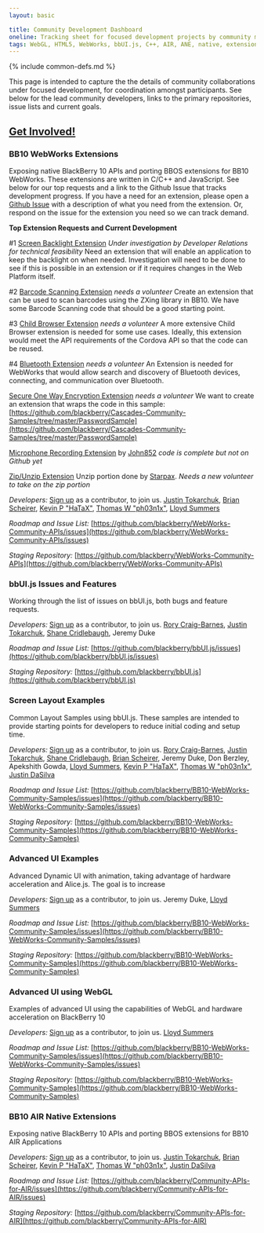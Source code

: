 ```yaml
---
layout: basic

title: Community Development Dashboard
oneline: Tracking sheet for focused development projects by community members
tags: WebGL, HTML5, WebWorks, bbUI.js, C++, AIR, ANE, native, extension
---
```

{% include common-defs.md %}

This page is intended to capture the the details of community collaborations under focused development, for coordination amongst participants. See below for the lead community developers, links to the primary repositories, issue lists and current goals. 

[Get Involved!](http://blackberry.github.com/howToContribute.html)
<br>
----

### BB10 WebWorks Extensions

Exposing native BlackBerry 10 APIs and porting BBOS extensions for BB10 WebWorks. These extensions are written in C/C++ and JavaScript. See below for our top requests and a link to the Github Issue that tracks development progress. If you have a need for an extension, please open a [Github Issue](https://github.com/blackberry/WebWorks-Community-APIs/issues) with a description of what you need from the extension. Or, respond on the issue for the extension you need so we can track demand.

__Top Extension Requests and Current Development__

#1 [Screen Backlight Extension](https://github.com/blackberry/WebWorks-Community-APIs/issues/125)
_Under investigation by Developer Relations for technical feasibility_
Need an extension that will enable an application to keep the backlight on when needed. Investigation will need to be done to see if this is possible in an extension or if it requires changes in the Web Platform itself.

#2 [Barcode Scanning Extension](https://github.com/blackberry/WebWorks-Community-APIs/issues/109) 
_needs a volunteer_
Create an extension that can be used to scan barcodes using the ZXing library in BB10. We have some Barcode Scanning code that should be a good starting point.

#3 [Child Browser Extension](https://github.com/blackberry/WebWorks-Community-APIs/issues/126) 
_needs a volunteer_
A more extensive Child Browser extension is needed for some use cases. Ideally, this extension would meet the API requirements of the Cordova API so that the code can be reused.

#4 [Bluetooth Extension](https://github.com/blackberry/WebWorks-Community-APIs/issues/127) 
_needs a volunteer_
An Extension is needed for WebWorks that would allow search and discovery of Bluetooth devices, connecting, and communication over Bluetooth.

[Secure One Way Encryption Extension](https://github.com/blackberry/WebWorks-Community-APIs/issues/124) 
_needs a volunteer_
We want to create an extension that wraps the code in this sample: [https://github.com/blackberry/Cascades-Community-Samples/tree/master/PasswordSample](https://github.com/blackberry/Cascades-Community-Samples/tree/master/PasswordSample)

[Microphone Recording Extension](https://github.com/blackberry/WebWorks-Community-APIs/issues/110) 
by [John852](https://github.com/john852)
_code is complete but not on Github yet_

[Zip/Unzip Extension](https://github.com/blackberry/WebWorks-Community-APIs/issues/104) 
Unzip portion done by [Starpax](https://github.com/starpax). _Needs a new volunteer to take on the zip portion_

_Developers:_
[Sign up](http://blackberry.github.com/howToContribute.html) as a contributor, to join us.
[Justin Tokarchuk](http://github.com/jtokarchuk),
[Brian Scheirer](http://github.com/bcs925),
[Kevin P "HaTaX"](http://github.com/hatax2),
[Thomas W "ph03n1x"](http://github.com/osbbx-ph03n1x),
[Lloyd Summers](http://github.com/kermed)

_Roadmap and Issue List:_
[https://github.com/blackberry/WebWorks-Community-APIs/issues](https://github.com/blackberry/WebWorks-Community-APIs/issues)

_Staging Repository:_
[https://github.com/blackberry/WebWorks-Community-APIs](https://github.com/blackberry/WebWorks-Community-APIs)

### bbUI.js Issues and Features

Working through the list of issues on bbUI.js, both bugs and feature requests.

_Developers:_
[Sign up](http://blackberry.github.com/howToContribute.html) as a contributor, to join us.
[Rory Craig-Barnes](http://github.com/glasspear),
[Justin Tokarchuk](http://github.com/jtokarchuk),
[Shane Cridlebaugh](http://github.com/SCrid2000),
Jeremy Duke

_Roadmap and Issue List:_
[https://github.com/blackberry/bbUI.js/issues](https://github.com/blackberry/bbUI.js/issues)

_Staging Repository:_
[https://github.com/blackberry/bbUI.js](https://github.com/blackberry/bbUI.js)

### Screen Layout Examples

Common Layout Samples using bbUI.js. These samples are intended to provide starting points for developers to reduce initial coding and setup time.

_Developers:_
[Sign up](http://blackberry.github.com/howToContribute.html) as a contributor, to join us.
[Rory Craig-Barnes](http://github.com/glasspear),
[Justin Tokarchuk](http://github.com/jtokarchuk),
[Shane Cridlebaugh](http://github.com/SCrid2000),
[Brian Scheirer](http://github.com/bcs925),
Jeremy Duke,
Don Berzley,
Apekshith Gowda,
[Lloyd Summers](http://github.com/kermed),
[Kevin P "HaTaX"](http://github.com/hatax2),
[Thomas W "ph03n1x"](http://github.com/osbbx-ph03n1x),
[Justin DaSilva](http://github.com/lyricidal)

_Roadmap and Issue List:_
[https://github.com/blackberry/BB10-WebWorks-Community-Samples/issues](https://github.com/blackberry/BB10-WebWorks-Community-Samples/issues)

_Staging Repository:_
[https://github.com/blackberry/BB10-WebWorks-Community-Samples](https://github.com/blackberry/BB10-WebWorks-Community-Samples)

### Advanced UI Examples

Advanced Dynamic UI with animation, taking advantage of hardware acceleration and Alice.js. The goal is to increase 

_Developers:_
[Sign up](http://blackberry.github.com/howToContribute.html) as a contributor, to join us.
Jeremy Duke,
[Lloyd Summers](http://github.com/kermed)

_Roadmap and Issue List:_
[https://github.com/blackberry/BB10-WebWorks-Community-Samples/issues](https://github.com/blackberry/BB10-WebWorks-Community-Samples/issues)

_Staging Repository:_
[https://github.com/blackberry/BB10-WebWorks-Community-Samples](https://github.com/blackberry/BB10-WebWorks-Community-Samples)

### Advanced UI using WebGL

Examples of advanced UI using the capabilities of WebGL and hardware acceleration on BlackBerry 10

_Developers:_
[Sign up](http://blackberry.github.com/howToContribute.html) as a contributor, to join us.
[Lloyd Summers](http://github.com/kermed)

_Roadmap and Issue List:_
[https://github.com/blackberry/BB10-WebWorks-Community-Samples/issues](https://github.com/blackberry/BB10-WebWorks-Community-Samples/issues)

_Staging Repository:_
[https://github.com/blackberry/BB10-WebWorks-Community-Samples](https://github.com/blackberry/BB10-WebWorks-Community-Samples)

### BB10 AIR Native Extensions

Exposing native BlackBerry 10 APIs and porting BBOS extensions for BB10 AIR Applications

_Developers:_
[Sign up](http://blackberry.github.com/howToContribute.html) as a contributor, to join us.
[Justin Tokarchuk](http://github.com/jtokarchuk),
[Brian Scheirer](http://github.com/bcs925),
[Kevin P "HaTaX"](http://github.com/hatax2),
[Thomas W "ph03n1x"](http://github.com/osbbx-ph03n1x),
[Justin DaSilva](http://github.com/lyricidal)

_Roadmap and Issue List:_
[https://github.com/blackberry/Community-APIs-for-AIR/issues](https://github.com/blackberry/Community-APIs-for-AIR/issues)

_Staging Repository:_
[https://github.com/blackberry/Community-APIs-for-AIR](https://github.com/blackberry/Community-APIs-for-AIR)